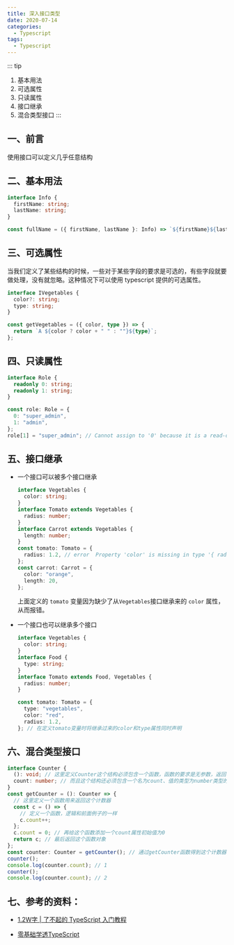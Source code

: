 ```yaml
---
title: 深入接口类型
date: 2020-07-14
categories:
  - Typescript
tags:
  - Typescript
---
```


::: tip
1. 基本用法
2. 可选属性
3. 只读属性
4. 接口继承
5. 混合类型接口
:::

<!-- more -->

## 一、前言

使用接口可以定义几乎任意结构

## 二、基本用法

```typescript
interface Info {
  firstName: string;
  lastName: string;
}

const fullName = ({ firstName, lastName }: Info) => `${firstName}${lastName}`;
```

## 三、可选属性

当我们定义了某些结构的时候，一些对于某些字段的要求是可选的，有些字段就要做处理，没有就忽略。这种情况下可以使用 typescript 提供的可选属性。

```typescript
interface IVegetables {
  color?: string;
  type: string;
}

const getVegetables = ({ color, type }) => {
  return `A ${color ? color + " " : ""}${type}`;
};
```

## 四、只读属性

```typescript
interface Role {
  readonly 0: string;
  readonly 1: string;
}

const role: Role = {
  0: "super_admin",
  1: "admin",
};
role[1] = "super_admin"; // Cannot assign to '0' because it is a read-only property
```

## 五、接口继承

- 一个接口可以被多个接口继承

  ```typescript
  interface Vegetables {
    color: string;
  }
  interface Tomato extends Vegetables {
    radius: number;
  }
  interface Carrot extends Vegetables {
    length: number;
  }
  const tomato: Tomato = {
    radius: 1.2, // error  Property 'color' is missing in type '{ radius: number; }'
  };
  const carrot: Carrot = {
    color: "orange",
    length: 20,
  };
  ```

  上面定义的 `tomato` 变量因为缺少了从`Vegetables`接口继承来的 `color` 属性，从而报错。

- 一个接口也可以继承多个接口

  ```typescript
  interface Vegetables {
    color: string;
  }
  interface Food {
    type: string;
  }
  interface Tomato extends Food, Vegetables {
    radius: number;
  }

  const tomato: Tomato = {
    type: "vegetables",
    color: "red",
    radius: 1.2,
  }; // 在定义tomato变量时将继承过来的color和type属性同时声明
  ```

## 六、混合类型接口

```typescript
interface Counter {
  (): void; // 这里定义Counter这个结构必须包含一个函数，函数的要求是无参数，返回值为void，即无返回值
  count: number; // 而且这个结构还必须包含一个名为count、值的类型为number类型的属性
}
const getCounter = (): Counter => {
  // 这里定义一个函数用来返回这个计数器
  const c = () => {
    // 定义一个函数，逻辑和前面例子的一样
    c.count++;
  };
  c.count = 0; // 再给这个函数添加一个count属性初始值为0
  return c; // 最后返回这个函数对象
};
const counter: Counter = getCounter(); // 通过getCounter函数得到这个计数器
counter();
console.log(counter.count); // 1
counter();
console.log(counter.count); // 2
```

## 七、参考的资料：

+ [1.2W字 | 了不起的 TypeScript 入门教程]( https://juejin.im/post/5edd8ad8f265da76fc45362c#heading-24 )

+ [零基础学透TypeScript]( https://www.imooc.com/read/35 )